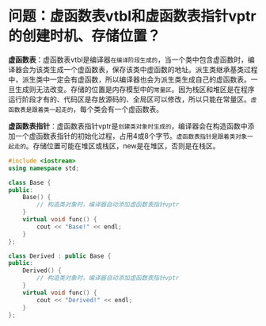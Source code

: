 # 问题：虚函数表vtbl和虚函数表指针vptr的创建时机、存储位置？

**虚函数表**：虚函数表vtbl是编译器`在编译阶段生成的`，当一个类中包含虚函数时，编译器会为该类生成一个虚函数表，保存该类中虚函数的地址。派生类继承基类过程中，派生类中一定会有虚函数，所以编译器也会为派生类生成自己的虚函数表。一旦生成则无法改变。存储的位置是内存模型中的`常量区`。因为栈区和堆区是在程序运行阶段才有的、代码区是存放源码的、全局区可以修改，所以只能在常量区。`虚函数表是跟着类一起走的`，每个类会有一个虚函数表。

**虚函数表指针**：虚函数表指针vptr是`创建类对象时生成的`，编译器会在构造函数中添加一个虚函数表指针的初始化过程，占用4或8个字节。`虚函数表指针是跟着类对象一起走的`。存储位置可能在堆区或栈区，new是在堆区，否则是在栈区。

```c++
#include <iostream>
using namespace std;

class Base {
public:
    Base() {
        // 构造类对象时，编译器自动添加虚函数表指针vptr
    }
    virtual void func() {
        cout << "Base!" << endl;
    }
};

class Derived : public Base {
public:
    Derived() {
        // 构造类对象时，编译器自动添加虚函数表指针vptr
    }
    virtual void func() {
        cout << "Derived!" << endl;
    }
};
```


